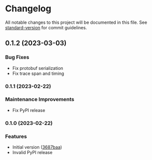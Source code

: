 # Changelog

All notable changes to this project will be documented in this file. See [standard-version](https://github.com/conventional-changelog/standard-version) for commit guidelines.

## 0.1.2 (2023-03-03)

### Bug Fixes

- Fix protobuf serialization
- Fix trace span and timing

### 0.1.1 (2023-02-22)

### Maintenance Improvements

- Fix PyPI release

### 0.1.0 (2023-02-22)

### Features

- Initial version ([3687baa](https://github.com/serverless/console/commit/3687baac1f5c2f48518eebb0a400801d8f4ec54a))
- Invalid PyPI release
